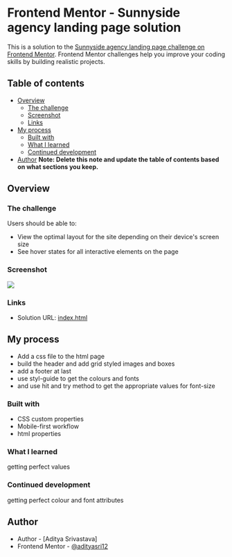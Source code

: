 # Frontend Mentor - Sunnyside agency landing page solution

This is a solution to the [Sunnyside agency landing page challenge on Frontend Mentor](https://www.frontendmentor.io/challenges/sunnyside-agency-landing-page-7yVs3B6ef). Frontend Mentor challenges help you improve your coding skills by building realistic projects.

## Table of contents

- [Overview](#overview)
  - [The challenge](#the-challenge)
  - [Screenshot](#screenshot)
  - [Links](#links)
- [My process](#my-process)
  - [Built with](#built-with)
  - [What I learned](#what-i-learned)
  - [Continued development](#continued-development)
- [Author](#author)
**Note: Delete this note and update the table of contents based on what sections you keep.**

## Overview

### The challenge

Users should be able to:

- View the optimal layout for the site depending on their device's screen size
- See hover states for all interactive elements on the page

### Screenshot

![](./screenshot.jpg)

### Links

- Solution URL: [index.html](https://github.com/adityasri12/sunnyside/blob/main/Design/index.html)

## My process
 - Add a css file to the html page
 - build the header and add grid styled images and boxes
 - add a footer at last
 - use styl-guide to get the colours and fonts
 - and use hit and try method to get the appropriate values for font-size

### Built with

- CSS custom properties
- Mobile-first workflow
- html properties

### What I learned

getting perfect values

### Continued development

getting perfect colour and font attributes

## Author

- Author - [Aditya Srivastava]
- Frontend Mentor - [@adityasri12](https://www.frontendmentor.io/profile/yourusername)
